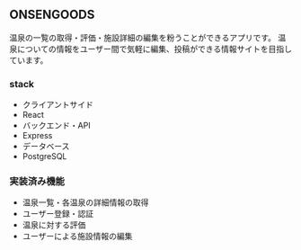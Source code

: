 ## ONSENGOODS
温泉の一覧の取得・評価・施設詳細の編集を粉うことができるアプリです。
温泉についての情報をユーザー間で気軽に編集、投稿ができる情報サイトを目指しています。

### stack
- クライアントサイド
 - React
- バックエンド・API
 - Express
- データベース
 - PostgreSQL

### 実装済み機能
- 温泉一覧・各温泉の詳細情報の取得
- ユーザー登録・認証
- 温泉に対する評価
- ユーザーによる施設情報の編集




